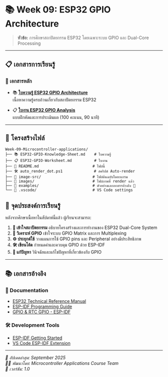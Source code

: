 # 📚 Week 09: ESP32 GPIO Architecture

> **หัวข้อ:** การศึกษาสถาปัตยกรรม ESP32 โดยเฉพาะระบบ GPIO และ Dual-Core Processing

---

## 📋 เอกสารการเรียนรู้

### 📖 เอกสารหลัก
- 📚 **[ใบความรู้ ESP32 GPIO Architecture](ESP32-GPIO-Knowledge-Sheet.md)**  
  เนื้อหาความรู้ครบถ้วนเกี่ยวกับสถาปัตยกรรม ESP32

- 📋 **[ใบงาน ESP32 GPIO Analysis](ESP32-GPIO-Worksheet.md)**  
  แบบฝึกหัดและการประเมินผล (100 คะแนน, 90 นาที)

---
## 📁 โครงสร้างไฟล์
```
Week-09-Microcontroller-applications/
├── 📚 ESP32-GPIO-Knowledge-Sheet.md    # ใบความรู้
├── 📋 ESP32-GPIO-Worksheet.md          # ใบงาน
├── 📖 README.md                        # ไฟล์นี้
├── 🛠️ auto_render_dot.ps1              # สคริปต์ Auto-render
├── 📂 image-src/                       # ไฟล์ต้นฉบับไดอะแกรม
├── 📂 images/                          # ไฟล์ภาพที่ render แล้ว
├── 📂 examples/                        # ตัวอย่างและเอกสารอ้างอิง 🤫
└── 📂 .vscode/                         # VS Code settings
```

## 🎯 จุดประสงค์การเรียนรู้

หลังจากศึกษาเนื้อหาในสัปดาห์นี้แล้ว ผู้เรียนจะสามารถ:

1. **🧠 เข้าใจสถาปัตยกรรม** อธิบายโครงสร้างและการทำงานของ ESP32 Dual-Core System
2. **🔌 วิเคราะห์ GPIO** เข้าใจระบบ GPIO Matrix และการ Multiplexing
3. **⚙️ ประยุกต์ใช้** วางแผนการใช้ GPIO pins และ Peripheral อย่างมีประสิทธิภาพ
4. **🛠️ เขียนโค้ด** กำหนดค่าและควบคุม GPIO ด้วย ESP-IDF
5. **🔧 แก้ปัญหา** วินิจฉัยและแก้ไขปัญหาที่เกี่ยวข้องกับ GPIO
---

## 📚 เอกสารอ้างอิง

### 📖 Documentation
- [ESP32 Technical Reference Manual](https://www.espressif.com/sites/default/files/documentation/esp32_technical_reference_manual_en.pdf)
- [ESP-IDF Programming Guide](https://docs.espressif.com/projects/esp-idf/en/latest/)
- [GPIO & RTC GPIO - ESP-IDF](https://docs.espressif.com/projects/esp-idf/en/latest/esp32/api-reference/peripherals/gpio.html)

### 🛠️ Development Tools
- [ESP-IDF Getting Started](https://docs.espressif.com/projects/esp-idf/en/latest/esp32/get-started/)
- [VS Code ESP-IDF Extension](https://marketplace.visualstudio.com/items?itemName=espressif.esp-idf-extension)

---

*📅 อัปเดตล่าสุด: September 2025*  
*👨‍💻 พัฒนาโดย: Microcontroller Applications Course Team*  
*📘 เวอร์ชัน: 1.0*
